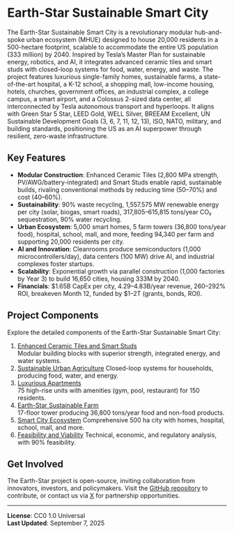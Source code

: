 # Earth-Star Sustainable Smart City

The Earth-Star Sustainable Smart City is a revolutionary modular hub-and-spoke urban ecosystem (MHUE) designed to house 20,000 residents in a 500-hectare footprint, scalable to accommodate the entire US population (333 million) by 2040. Inspired by Tesla’s Master Plan for sustainable energy, robotics, and AI, it integrates advanced ceramic tiles and smart studs with closed-loop systems for food, water, energy, and waste. The project features luxurious single-family homes, sustainable farms, a state-of-the-art hospital, a K-12 school, a shopping mall, low-income housing, hotels, churches, government offices, an industrial complex, a college campus, a smart airport, and a Colossus 2-sized data center, all interconnected by Tesla autonomous transport and hyperloops. It aligns with Green Star 5 Star, LEED Gold, WELL Silver, BREEAM Excellent, UN Sustainable Development Goals (3, 6, 7, 11, 12, 13), ISO, NATO, military, and building standards, positioning the US as an AI superpower through resilient, zero-waste infrastructure.

## Key Features
- **Modular Construction**: Enhanced Ceramic Tiles (2,800 MPa strength, PV/AWG/battery-integrated) and Smart Studs enable rapid, sustainable builds, rivaling conventional methods by reducing time (50–70%) and cost (40–60%).
- **Sustainability**: 90% waste recycling, 1,557.575 MW renewable energy per city (solar, biogas, smart roads), 317,805–615,815 tons/year CO₂ sequestration, 90% water recycling.
- **Urban Ecosystem**: 5,000 smart homes, 5 farm towers (36,800 tons/year food), hospital, school, mall, and more, feeding 94,340 per farm and supporting 20,000 residents per city.
- **AI and Innovation**: Cleanrooms produce semiconductors (1,000 microcontrollers/day), data centers (100 MW) drive AI, and industrial complexes foster startups.
- **Scalability**: Exponential growth via parallel construction (1,000 factories by Year 3) to build 16,650 cities, housing 333M by 2040.
- **Financials**: $1.65B CapEx per city, $4.29–$4.83B/year revenue, 260–292% ROI, breakeven Month 12, funded by $1–2T (grants, bonds, ROI).

## Project Components
Explore the detailed components of the Earth-Star Sustainable Smart City:

1. [Enhanced Ceramic Tiles and Smart Studs](docs/stiles_studs.md)  
   Modular building blocks with superior strength, integrated energy, and water systems.
2. [Sustainable Urban Agriculture](docs/urban_agriculture.md) 
   Closed-loop systems for households, producing food, water, and energy.
3. [Luxurious Apartments](docs/apartments.md)  
   75 high-rise units with amenities (gym, pool, restaurant) for 150 residents.
4. [Earth-Star Sustainable Farm](docs/farm_project.md)  
   17-floor tower producing 36,800 tons/year food and non-food products.
5. [Smart City Ecosystem](docs/smart_city.md) 
   Comprehensive 500 ha city with homes, hospital, school, mall, and more.
6. [Feasibility and Viability](docs/feasability.md) 
    Technical, economic, and regulatory analysis, with 90% feasibility.


## Get Involved
The Earth-Star project is open-source, inviting collaboration from innovators, investors, and policymakers. Visit the [GitHub repository](https://github.com/drcarver/EarthStarSmartCity) to contribute, or contact us via [X](https://x.com/) for partnership opportunities.

---

**License**: CC0 1.0 Universal  
**Last Updated**: September 7, 2025
